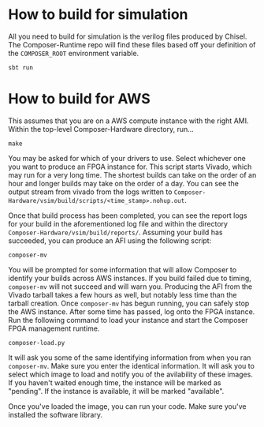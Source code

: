 # How to build for simulation

All you need to build for simulation is the verilog files produced by Chisel.
The Composer-Runtime repo will find these files based off your definition of the `COMPOSER_ROOT` environment variable.

```shell
sbt run
```

# How to build for AWS

This assumes that you are on a AWS compute instance with the right AMI.
Within the top-level Composer-Hardware directory, run...

```shell
make
```

You may be asked for which of your drivers to use. Select whichever one you want to produce an FPGA instance for.
This script starts Vivado, which may run for a very long time.
The shortest builds can take on the order of an hour and longer builds may take on the order of a day.
You can see the output stream from vivado from the logs written to 
`Composer-Hardware/vsim/build/scripts/<time_stamp>.nohup.out`.

Once that build process has been completed, you can see the report logs for your build in the aforementioned log file
and within the directory `Composer-Hardware/vsim/build/reports/`.
Assuming your build has succeeded, you can produce an AFI using the following script:

```shell
composer-mv
```

You will be prompted for some information that will allow Composer to identify your builds across AWS instances.
If you build failed due to timing, `composer-mv` will not succeed and will warn you.
Producing the AFI from the Vivado tarball takes a few hours as well, but notably less time than the tarball creation.
Once `composer-mv` has begun running, you can safely stop the AWS instance.
After some time has passed, log onto the FPGA instance.
Run the following command to load your instance and start the Composer FPGA management runtime.

```shell
composer-load.py
```

It will ask you some of the same identifying information from when you ran `composer-mv`.
Make sure you enter the identical information.
It will ask you to select which image to load and notify you of the avilability of these images.
If you haven't waited enough time, the instance will be marked as "pending".
If the instance is available, it will be marked "available".

Once you've loaded the image, you can run your code.
Make sure you've installed the software library.
